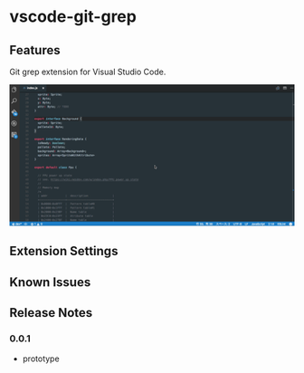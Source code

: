 # vscode-git-grep

## Features

Git grep extension for Visual Studio Code.

![screenshot](https://github.com/bokuweb/vscode-git-grep/blob/master/docs/screenshot.gif?raw=true)

## Extension Settings

## Known Issues

## Release Notes

### 0.0.1

- prototype
